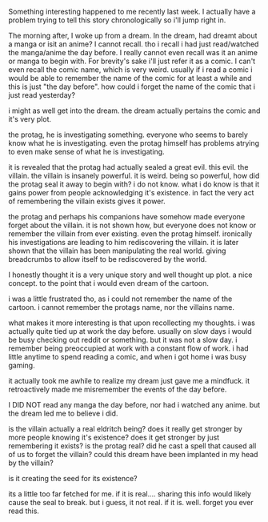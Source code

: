 Something interesting happened to me recently last week. I actually have a problem trying to tell this story chronologically so i'll jump right in.

The morning after, I woke up from a dream. In the dream, had dreamt about a manga or isit an anime? I cannot recall. tho i recall i had just read/watched the manga/anime the day before. I really cannot even recall was it an anime or manga to begin with. For brevity's sake i'll just refer it as a comic. I can't even recall the comic name, which is very weird. usually if i read a comic i would be able to remember the name of the comic for at least a while and this is just "the day before". how could i forget the name of the comic that i just read yesterday?

i might as well get into the dream. the dream actually pertains the comic and it's very plot.

the protag, he is investigating something. everyone who seems to barely know what he is investigating. even the protag himself has problems atrying to even make sense of what he is investigating.

it is revealed that the protag had actually sealed a great evil. this evil. the villain. the villain is insanely powerful. it is weird. being so powerful, how did the protag seal it away to begin with? i do not know. what i do know is that it gains power from people acknowledging it's existence. in fact the very act of remembering the villain exists gives it power.

the protag and perhaps his companions have somehow made everyone forget about the villain. it is not shown how, but everyone does not know or remember the villain from ever existing. even the protag himself. ironically his investigations are leading to him rediscovering the villain. it is later shown that the villain has been manipulating the real world. giving breadcrumbs to allow itself to be rediscovered by the world. 

I honestly thought it is a very unique story and well thought up plot. a nice concept. to the point that i would even dream of the cartoon. 

i was a little frustrated tho, as i could not remember the name of the cartoon. i cannot remember the protags name, nor the villains name. 

what makes it more interesting is that upon recollecting my thoughts. i was actually quite tied up at work the day before. usually on slow days i would be busy checking out reddit or something. but it was not a slow day. i remember being preoccupied at work with a constant flow of work. i had little anytime to spend reading a comic, and when i got home i was busy gaming.

it actually took me awhile to realize my dream just gave me a mindfuck. it retroactively made me misremember the events of the day before.

I DID NOT read any manga the day before, nor had i watched any anime. but the dream led me to believe i did.

is the villain actually a real eldritch being? does it really get stronger by more people knowing it's existence? does it get stronger by just remembering it exists? is the protag real? did he cast a spell that caused all of us to forget the villain? could this dream have been implanted in my head by the villain?

is it creating the seed for its existence?

its a little too far fetched for me. if it is real.... sharing this info would likely cause the seal to break. but i guess, it not real. if it is. well. forget you ever read this.